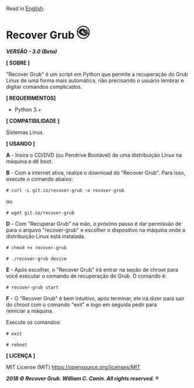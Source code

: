Read in [English](https://github.com/williamcanin/recover-grub/blob/master/README.md).

# Recover Grub <img src="https://raw.githubusercontent.com/williamcanin/recover-grub/master/logotype/recover-grub-icon.png" alt="Recover Grub Logotype" width="7%" height="7%"/>

***VERSÃO - 3.0 (Beta)***



**[ SOBRE ]**

  "Recover Grub" é um script em Python que permite a recuperação do Grub
  Linux de uma forma mais automática, não precisando o usuário
  lembrar e digitar comandos complicados.


**[ REQUERIMENTOS]**

  - Python 3.+

**[ COMPATIBILIDADE ]**

  Sistemas Linux.

**[ USANDO ]**

  **A** - Insira o CD/DVD (ou Pendrive Bootável) de uma distribuição Linux
      na máquina e dê boot.

  **B** - Com a internet ativa, realize o download do
      "Recover Grub". Para isso, execute o comando abaixo:

  ~~~shell
  # curl -L git.io/recover-grub -o recover-grub
  ~~~

  ou

  ~~~shell
  # wget git.io/recover-grub
  ~~~

  **D** -  Com "Recuperar Grub" na mão, o próximo passo é dar permissão de para o
       arquivo "recover-grub" e escolher o dispositivo na máquina onde a
       distribuição Linux está instalada.

  ~~~shell
  # chmod +x recover-grub
  ~~~
  ~~~shell
  # ./recover-grub device
  ~~~

  **E** - Após escolher, o "Recover Grub" irá entrar na seção de chroot
      para você executar o comando de recuperação do Grub. O comando é:

  ~~~shell
  # recover-grub start
  ~~~

  **F** - O "Recover Grub" é bem intuitivo, após terminar, ele irá dizer para
      sair do chroot com o comando "exit" e logo em seguida pedir para  
      reiniciar a máquina.

  Execute os comandos:

  ~~~shell
  # exit
  ~~~
  ~~~shell
  # reboot
  ~~~

**[ LICENÇA ]**

  MIT License (MIT)
  https://opensource.org/licenses/MIT


 ***2018 © Recover Grub. William C. Canin. All rights reserved. ®***
